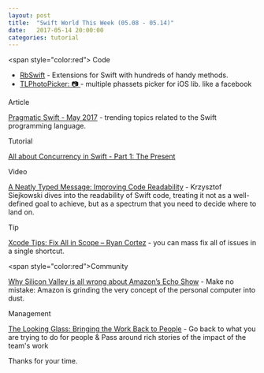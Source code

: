 ```yaml
---
layout: post
title:  "Swift World This Week (05.08 - 05.14)"
date:   2017-05-14 20:00:00
categories: tutorial
---
```


<span style="color:red”> Code</span>

* [RbSwift](https://github.com/Draveness/RbSwift) - Extensions for Swift with hundreds of handy methods.
* [TLPhotoPicker: 📷 ](https://github.com/tilltue/TLPhotoPicker) - multiple phassets picker for iOS lib. like a facebook

<span style=“color:red”> Article</span>

[Pragmatic Swift - May 2017](http://pragmaticswift.com/issue/may-2017.html) - trending topics related to the Swift programming language.

<span style=“color:red”> Tutorial</span>

[All about Concurrency in Swift - Part 1: The Present](https://www.uraimo.com/2017/05/07/all-about-concurrency-in-swift-1-the-present/)

<span style=“color:red”> Video</span>

[A Neatly Typed Message: Improving Code Readability](https://news.realm.io/news/a-neatly-typed-message-improving-code-readability/)  - Krzysztof Siejkowski dives into the readability of Swift code, treating it not as a well-defined goal to achieve, but as a spectrum that you need to decide where to land on.

<span style=“color:red”>Tip</span>

[Xcode Tips: Fix All in Scope – Ryan Cortez](https://medium.com/@ryancortez/xcode-tips-fix-all-in-scope-bd38cfbb5fd9) - you can mass fix all of issues in a single shortcut.

<span style="color:red”>Community</span>

[Why Silicon Valley is all wrong about Amazon’s Echo Show](https://medium.com/chris-messina/amazon-echo-show-354b93b448b5) - Make no mistake: Amazon is grinding the very concept of the personal computer into dust.

<span style=“color:red”>Management</span>

[The Looking Glass: Bringing the Work Back to People](http://mailchi.mp/juliezhuo/the-looking-glass-bringing-the-work-back-to-people?e=4178f0b343) - Go back to what you are trying to do for people & Pass around rich stories of the impact of the team's work

Thanks for your time.
